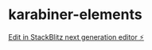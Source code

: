 # karabiner-elements

[Edit in StackBlitz next generation editor ⚡️](https://stackblitz.com/~/github.com/wernerdegroot/karabiner-elements)